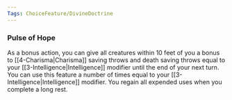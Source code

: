 ```yaml
---
Tags: ChoiceFeature/DivineDoctrine
---
```

### Pulse of Hope
As a bonus action, you can give all creatures within 10 feet of you a bonus to [[4-Charisma|Charisma]] saving throws and death saving throws equal to your [[3-Intelligence|Intelligence]] modifier until the end of your next turn. You can use this feature a number of times equal to your [[3-Intelligence|Intelligence]] modifier. You regain all expended uses when you complete a long rest.

